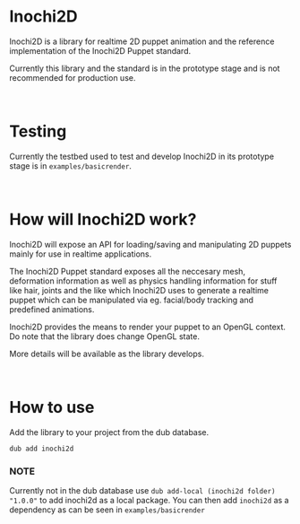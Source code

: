 # Inochi2D
Inochi2D is a library for realtime 2D puppet animation and the reference implementation of the Inochi2D Puppet standard.

Currently this library and the standard is in the prototype stage and is not recommended for production use.

&nbsp;

# Testing
Currently the testbed used to test and develop Inochi2D in its prototype stage is in `examples/basicrender`.

&nbsp;

# How will Inochi2D work?
Inochi2D will expose an API for loading/saving and manipulating 2D puppets mainly for use in realtime applications.

The Inochi2D Puppet standard exposes all the neccesary mesh, deformation information as well as physics handling information for stuff like hair, joints and the like which Inochi2D uses to generate a realtime puppet which can be manipulated via eg. facial/body tracking and predefined animations.

Inochi2D provides the means to render your puppet to an OpenGL context. Do note that the library does change OpenGL state.

More details will be available as the library develops.

&nbsp;

# How to use
Add the library to your project from the dub database.
```
dub add inochi2d
```

### NOTE
Currently not in the dub database use `dub add-local (inochi2d folder) "1.0.0"` to add inochi2d as a local package. You can then add `inochi2d` as a dependency as can be seen in `examples/basicrender`